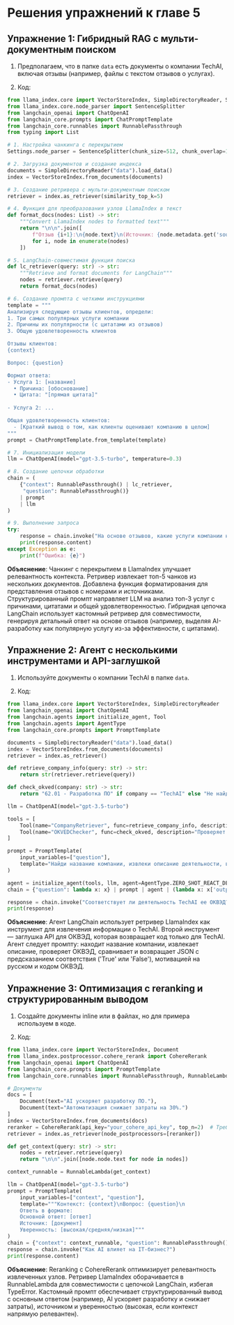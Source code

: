 # Решения упражнений к главе 5

## Упражнение 1: Гибридный RAG с мульти-документным поиском

1. Предполагаем, что в папке `data` есть документы о компании TechAI, включая отзывы (например, файлы с текстом отзывов о услугах).

2. Код:

```python
from llama_index.core import VectorStoreIndex, SimpleDirectoryReader, Settings
from llama_index.core.node_parser import SentenceSplitter
from langchain_openai import ChatOpenAI
from langchain_core.prompts import ChatPromptTemplate
from langchain_core.runnables import RunnablePassthrough
from typing import List

# 1. Настройка чанкинга с перекрытием
Settings.node_parser = SentenceSplitter(chunk_size=512, chunk_overlap=128)

# 2. Загрузка документов и создание индекса
documents = SimpleDirectoryReader("data").load_data()
index = VectorStoreIndex.from_documents(documents)

# 3. Создание ретривера с мульти-документным поиском
retriever = index.as_retriever(similarity_top_k=5)

# 4. Функция для преобразования узлов LlamaIndex в текст
def format_docs(nodes: List) -> str:
    """Convert LlamaIndex nodes to formatted text"""
    return "\n\n".join([
        f"Отзыв {i+1}:\n{node.text}\n(Источник: {node.metadata.get('source', 'неизвестно')}"
        for i, node in enumerate(nodes)
    ])

# 5. LangChain-совместимая функция поиска
def lc_retriever(query: str) -> str:
    """Retrieve and format documents for LangChain"""
    nodes = retriever.retrieve(query)
    return format_docs(nodes)

# 6. Создание промпта с четкими инструкциями
template = """
Анализируя следующие отзывы клиентов, определи:
1. Три самых популярных услуги компании
2. Причины их популярности (с цитатами из отзывов)
3. Общую удовлетворенность клиентов

Отзывы клиентов:
{context}

Вопрос: {question}

Формат ответа:
- Услуга 1: [название]
  • Причина: [обоснование]
  • Цитата: "[прямая цитата]"
  
- Услуга 2: ...

Общая удовлетворенность клиентов:
  - [Краткий вывод о том, как клиенты оценивают компанию в целом]
"""
prompt = ChatPromptTemplate.from_template(template)

# 7. Инициализация модели
llm = ChatOpenAI(model="gpt-3.5-turbo", temperature=0.3)

# 8. Создание цепочки обработки
chain = (
    {"context": RunnablePassthrough() | lc_retriever,
     "question": RunnablePassthrough()}
    | prompt
    | llm
)

# 9. Выполнение запроса
try:
    response = chain.invoke("На основе отзывов, какие услуги компании наиболее популярны и почему?")
    print(response.content)
except Exception as e:
    print(f"Ошибка: {e}")
```

**Объяснение**: Чанкинг с перекрытием в LlamaIndex улучшает релевантность контекста. Ретривер извлекает топ-5 чанков из нескольких документов. Добавлена функция форматирования для представления отзывов с номерами и источниками. Структурированный промпт направляет LLM на анализ топ-3 услуг с причинами, цитатами и общей удовлетворенностью. Гибридная цепочка LangChain использует кастомный ретривер для совместимости, генерируя детальный ответ на основе отзывов (например, выделяя AI-разработку как популярную услугу из-за эффективности, с цитатами).

## Упражнение 2: Агент с несколькими инструментами и API-заглушкой

1. Используйте документы о компании TechAI в папке `data`.

2. Код:

```python
from llama_index.core import VectorStoreIndex, SimpleDirectoryReader
from langchain_openai import ChatOpenAI
from langchain.agents import initialize_agent, Tool
from langchain.agents import AgentType
from langchain_core.prompts import PromptTemplate

documents = SimpleDirectoryReader("data").load_data()
index = VectorStoreIndex.from_documents(documents)
retriever = index.as_retriever()

def retrieve_company_info(query: str) -> str:
    return str(retriever.retrieve(query))

def check_okved(company: str) -> str:
    return "62.01 - Разработка ПО" if company == "TechAI" else "Не найдено"

llm = ChatOpenAI(model="gpt-3.5-turbo")

tools = [
    Tool(name="CompanyRetriever", func=retrieve_company_info, description="Извлекает информацию о компании из документов"),
    Tool(name="OKVEDChecker", func=check_okved, description="Проверяет ОКВЭД для компании")
]

prompt = PromptTemplate(
    input_variables=["question"],
    template="Найди название компании, извлеки описание деятельности, вызови OKVEDChecker и проверь соответствие. Return a JSON object: {{'prediction': 'True' или 'False', 'reason': объясни свое решение по-русски, 'OKVED_code': return от OKVEDChecker}}"
)

agent = initialize_agent(tools, llm, agent=AgentType.ZERO_SHOT_REACT_DESCRIPTION, verbose=True, max_iterations=5, handle_parsing_errors=False)
chain = {"question": lambda x: x} | prompt | agent | (lambda x: x['output']) #| JsonOutputParser()

response = chain.invoke("Соответствует ли деятельность TechAI ее ОКВЭД?")
print(response)
```

**Объяснение**: Агент LangChain использует ретривер LlamaIndex как инструмент для извлечения информации о TechAI. Второй инструмент — заглушка API для ОКВЭД, которая возвращает код только для TechAI. Агент следует промпту: находит название компании, извлекает описание, проверяет ОКВЭД, сравнивает и возвращает JSON с предсказанием соответствия ('True' или 'False'), мотивацией на русском и кодом ОКВЭД.

## Упражнение 3: Оптимизация с reranking и структурированным выводом

1. Создайте документы inline или в файлах, но для примера используем в коде.

2. Код:

```python
from llama_index.core import VectorStoreIndex, Document
from llama_index.postprocessor.cohere_rerank import CohereRerank
from langchain_openai import ChatOpenAI
from langchain_core.prompts import PromptTemplate
from langchain_core.runnables import RunnablePassthrough, RunnableLambda

# Документы
docs = [
    Document(text="AI ускоряет разработку ПО."),
    Document(text="Автоматизация снижает затраты на 30%.")
]
index = VectorStoreIndex.from_documents(docs)
reranker = CohereRerank(api_key="your_cohere_api_key", top_n=2)  # Требуется API ключ Cohere
retriever = index.as_retriever(node_postprocessors=[reranker])

def get_context(query: str) -> str:
    nodes = retriever.retrieve(query)
    return "\n\n".join([node.node.text for node in nodes])

context_runnable = RunnableLambda(get_context)

llm = ChatOpenAI(model="gpt-3.5-turbo")
prompt = PromptTemplate(
    input_variables=["context", "question"],
    template="""Контекст: {context}\nВопрос: {question}\n
    Ответь в формате: 
    Основной ответ: [ответ]
    Источник: [документ]
    Уверенность: [высокая/средняя/низкая]"""
)
chain = {"context": context_runnable, "question": RunnablePassthrough()} | prompt | llm
response = chain.invoke("Как AI влияет на IT-бизнес?")
print(response.content)
```

**Объяснение**: Reranking с CohereRerank оптимизирует релевантность извлеченных узлов. Ретривер LlamaIndex оборачивается в RunnableLambda для совместимости с цепочкой LangChain, избегая TypeError. Кастомный промпт обеспечивает структурированный вывод с основным ответом (например, AI ускоряет разработку и снижает затраты), источником и уверенностью (высокая, если контекст напрямую релевантен).